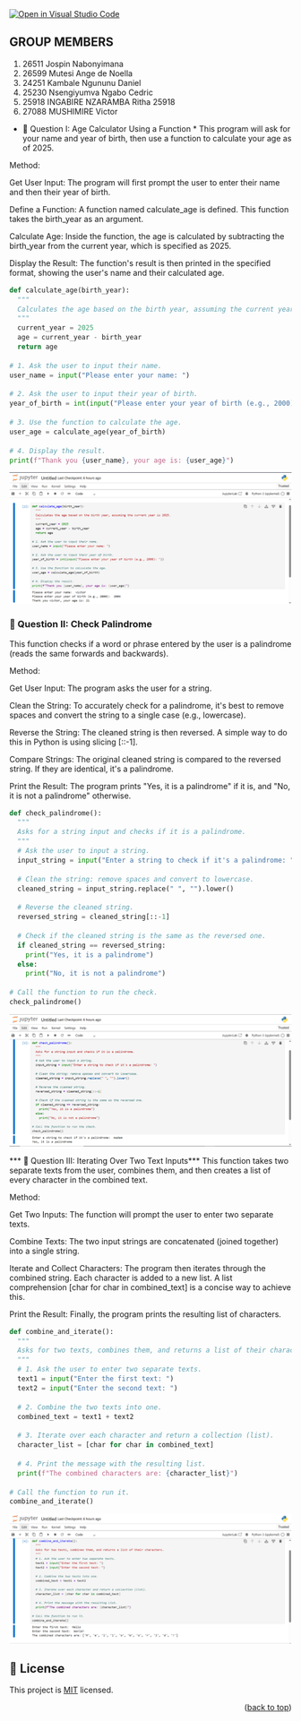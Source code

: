 <a href="https://vscode.dev/github/YOUR_USERNAME/YOUR_REPOSITORY_NAME">
  <img src="https://img.shields.io/badge/Open%20in-VS%20Code-blue?style=for-the-badge&logo=visual-studio-code" alt="Open in Visual Studio Code">
</a>

## GROUP MEMBERS

1. 26511  Jospin Nabonyimana
2. 26599  Mutesi Ange de Noella
3. 24251  Kambale Ngununu Daniel
4. 25230 Nsengiyumva Ngabo Cedric
5. 25918  INGABIRE NZARAMBA Ritha 25918
6. 27088  MUSHIMIRE Victor 




* 🚀 Question I: Age Calculator Using a Function *
This program will ask for your name and year of birth, then use a function to calculate your age as of 2025.

Method:


Get User Input: The program will first prompt the user to enter their name and then their year of birth. 

Define a Function: A function named calculate_age is defined. This function takes the birth_year as an argument.


Calculate Age: Inside the function, the age is calculated by subtracting the birth_year from the current year, which is specified as 2025. 

Display the Result: The function's result is then printed in the specified format, showing the user's name and their calculated age.

```PYTHON
def calculate_age(birth_year):
  """
  Calculates the age based on the birth year, assuming the current year is 2025.
  """
  current_year = 2025
  age = current_year - birth_year
  return age

# 1. Ask the user to input their name.
user_name = input("Please enter your name: ")

# 2. Ask the user to input their year of birth.
year_of_birth = int(input("Please enter your year of birth (e.g., 2000): "))

# 3. Use the function to calculate the age.
user_age = calculate_age(year_of_birth)

# 4. Display the result.
print(f"Thank you {user_name}, your age is: {user_age}")
```
![alt text](screenshots/q1.PNG)


### 🚀 Question II: Check Palindrome ###
This function checks if a word or phrase entered by the user is a palindrome (reads the same forwards and backwards).

Method:

Get User Input: The program asks the user for a string.

Clean the String: To accurately check for a palindrome, it's best to remove spaces and convert the string to a single case (e.g., lowercase). 

Reverse the String: The cleaned string is then reversed. A simple way to do this in Python is using slicing [::-1].

Compare Strings: The original cleaned string is compared to the reversed string. If they are identical, it's a palindrome.


Print the Result: The program prints "Yes, it is a palindrome" if it is, and "No, it is not a palindrome" otherwise. 

```PYTHON
def check_palindrome():
  """
  Asks for a string input and checks if it is a palindrome.
  """
  # Ask the user to input a string.
  input_string = input("Enter a string to check if it's a palindrome: ")

  # Clean the string: remove spaces and convert to lowercase.
  cleaned_string = input_string.replace(" ", "").lower()

  # Reverse the cleaned string.
  reversed_string = cleaned_string[::-1]

  # Check if the cleaned string is the same as the reversed one.
  if cleaned_string == reversed_string:
    print("Yes, it is a palindrome")
  else:
    print("No, it is not a palindrome")

# Call the function to run the check.
check_palindrome()
```
![alt text](screenshots/q2.PNG)


*** 🚀 Question III: Iterating Over Two Text Inputs***
This function takes two separate texts from the user, combines them, and then creates a list of every character in the combined text.

Method:


Get Two Inputs: The function will prompt the user to enter two separate texts. 


Combine Texts: The two input strings are concatenated (joined together) into a single string. 

Iterate and Collect Characters: The program then iterates through the combined string. Each character is added to a new list. A list comprehension [char for char in combined_text] is a concise way to achieve this.


Print the Result: Finally, the program prints the resulting list of characters. 

```PYTHON
def combine_and_iterate():
  """
  Asks for two texts, combines them, and returns a list of their characters.
  """
  # 1. Ask the user to enter two separate texts.
  text1 = input("Enter the first text: ")
  text2 = input("Enter the second text: ")

  # 2. Combine the two texts into one.
  combined_text = text1 + text2

  # 3. Iterate over each character and return a collection (list).
  character_list = [char for char in combined_text]

  # 4. Print the message with the resulting list.
  print(f"The combined characters are: {character_list}")

# Call the function to run it.
combine_and_iterate()
```

![alt text](screenshots/q3.PNG)
## 📝 License <a name="license"></a>

This project is [MIT](./LICENSE) licensed.

<p align="right">(<a href="#readme-top">back to top</a>)</p>
